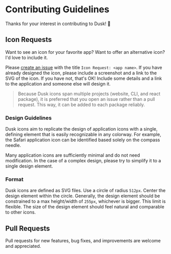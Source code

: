 # Contributing Guidelines

Thanks for your interest in contributing to Dusk! 🖤

## Icon Requests

Want to see an icon for your favorite app? Want to offer an alternative icon? I'd love to include it.

Please [create an issue](https://github.com/pacocoursey/dusk/issues/new?title=Icon%20Request:) with the title `Icon Request: <app name>`. If you have already designed the icon, please include a screenshot and a link to the SVG of the icon. If you have not, that's OK! Include some details and a link to the application and someone else will design it.

> Because Dusk icons span multiple projects (website, CLI, and react package), it is preferred that you open an issue rather than a pull request. This way, it can be added to each package reliably.

### Design Guidelines

Dusk icons aim to replicate the design of application icons with a single, defining element that is easily recognizable in any colorway. For example, the Safari application icon can be identified based solely on the compass needle.

Many application icons are sufficiently minimal and do not need modification. In the case of a complex design, please try to simplify it to a single design element.

### Format

Dusk icons are defined as SVG files. Use a circle of radius `512px`. Center the design element within the circle. Generally, the design element should be constrained to a max height/width of `255px`, whichever is bigger. This limit is flexible. The size of the design element should feel natural and comparable to other icons.

## Pull Requests

Pull requests for new features, bug fixes, and improvements are welcome and appreciated.
